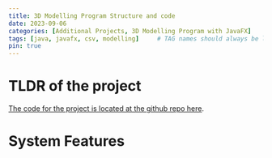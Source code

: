 ```yaml
---
title: 3D Modelling Program Structure and code
date: 2023-09-06 
categories: [Additional Projects, 3D Modelling Program with JavaFX]
tags: [java, javafx, csv, modelling]     # TAG names should always be lowercase
pin: true
---
```


# TLDR of the project
[The code for the project is located at the github repo here](https://github.com/Michael-Perdue/3D-Modelling).


# System Features


